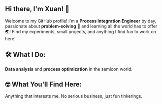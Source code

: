 ## Hi there, I'm Xuan! 👋

Welcome to my GitHub profile! I'm a **Process Integration Engineer** by day, passionate about **problem-solving** 🧠 and learning all the world has to offer 🌏! Find my experiments, small projects, and anything I find fun to work on here! 

## 🛠️ What I Do:
**Data analysis** and **process optimization** in the semicon world.

## 🤓 What You'll Find Here:
Anything that interests me. No serious business, just fun tinkerings.
